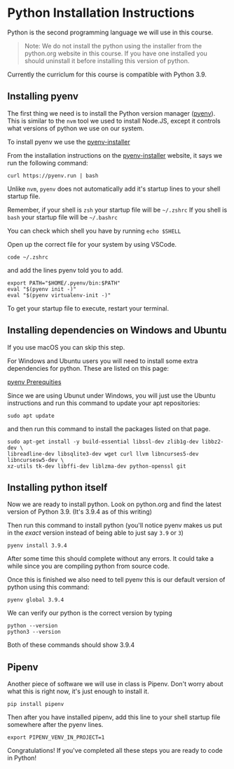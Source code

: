 # Python Installation Instructions

Python is the second programming language we will use in this course.

> Note: We do not install the python using the installer from the python.org
> website in this course. If you have one installed you should uninstall it before
> installing this version of python.

Currently the curriclum for this course is compatible with Python 3.9.

## Installing pyenv

The first thing we need is to install the Python version manager ([pyenv](https://github.com/pyenv/pyenv)). This is similar
to the `nvm` tool we used to install Node.JS, except it controls what versions
of python we use on our system.

To install pyenv we use the [pyenv-installer]

From the installation instructions on the [pyenv-installer] website, it says we
run the following command:

```shell
curl https://pyenv.run | bash
```

Unlike `nvm`, `pyenv` does not automatically add it's startup lines to your
shell startup file.

Remember, if your shell is `zsh` your startup file will be `~/.zshrc`
If you shell is `bash` your startup file will be `~/.bashrc`

You can check which shell you have by running `echo $SHELL`

Open up the correct file for your system by using VSCode.

```shell
code ~/.zshrc
```

and add the lines pyenv told you to add.

```shell
export PATH="$HOME/.pyenv/bin:$PATH"
eval "$(pyenv init -)"
eval "$(pyenv virtualenv-init -)"
```

To get your startup file to execute, restart your terminal.

## Installing dependencies on Windows and Ubuntu

If you use macOS you can skip this step.

For Windows and Ubuntu users you will need to install some extra dependencies
for python. These are listed on this page:

[pyenv Prerequities](https://github.com/pyenv/pyenv/wiki/Common-build-problems)

Since we are using Ubunut under Windows, you will just use the Ubuntu instructions
and run this command to update your apt repositories:

```shell
sudo apt update
```

and then run this command to install the packages listed on that page.

```shell
sudo apt-get install -y build-essential libssl-dev zlib1g-dev libbz2-dev \
libreadline-dev libsqlite3-dev wget curl llvm libncurses5-dev libncursesw5-dev \
xz-utils tk-dev libffi-dev liblzma-dev python-openssl git
```

## Installing python itself

Now we are ready to install python. Look on python.org and find the latest version
of Python 3.9.  (It's 3.9.4 as of this writing)

Then run this command to install python (you'll notice pyenv makes us put in the
_exact_ version instead of being able to just say `3.9` or `3`)

```shell
pyenv install 3.9.4
```

After some time this should complete without any errors. It could take a while
since you are compiling python from source code.

Once this is finished we also need to tell pyenv this is our default version
of python using this command:

```shell
pyenv global 3.9.4
```

We can verify our python is the correct version by typing

```shell
python --version
python3 --version
```

Both of these commands should show 3.9.4

## Pipenv

Another piece of software we will use in class is Pipenv.  Don't worry about what
this is right now, it's just enough to install it.

```shell
pip install pipenv
```

Then after you have installed pipenv, add this line to your shell startup file
somewhere after the pyenv lines.

```shell
export PIPENV_VENV_IN_PROJECT=1
```

Congratulations! If you've completed all these steps you are ready to code in
Python!

[pyenv-installer]:https://github.com/pyenv/pyenv-installer